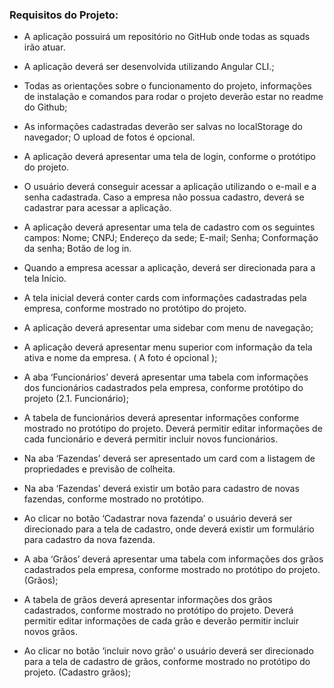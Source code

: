 ### Requisitos do Projeto:


 - A aplicação possuirá um repositório no GitHub onde todas as squads irão atuar.

 - A aplicação deverá ser desenvolvida utilizando Angular CLI.;

 - Todas as orientações sobre o funcionamento do projeto, informações de instalação e comandos para rodar o projeto deverão estar no readme do Github;

 - As informações cadastradas deverão ser salvas no localStorage do navegador;
O upload de fotos é opcional.

 - A aplicação deverá apresentar uma tela de login, conforme o protótipo do projeto.

 - O usuário deverá conseguir acessar a aplicação utilizando o e-mail e a senha cadastrada.
Caso a empresa não possua cadastro, deverá se cadastrar para acessar a aplicação.

 - A aplicação deverá apresentar uma tela de cadastro com os seguintes campos:
Nome;
CNPJ;
Endereço da sede;
E-mail;
Senha;
Conformação da senha;
Botão de log in. 

 - Quando a empresa acessar a aplicação, deverá ser direcionada para a tela Início.

 - A tela inicial deverá conter cards com informações cadastradas pela empresa, conforme mostrado no protótipo do projeto.

 - A aplicação deverá apresentar uma sidebar com menu de navegação;

 - A aplicação deverá apresentar menu superior com informação da tela ativa e nome da empresa. ( A foto é opcional );

 - A aba ‘Funcionários’ deverá apresentar uma tabela com informações dos funcionários cadastrados pela empresa, conforme protótipo do projeto (2.1. Funcionário);

 - A tabela de funcionários deverá apresentar informações conforme mostrado no protótipo do projeto. Deverá permitir editar informações de cada funcionário e deverá permitir incluir novos funcionários.

 - Na aba ‘Fazendas’ deverá ser apresentado um card com a listagem de propriedades e previsão de colheita.

 - Na aba ‘Fazendas’ deverá existir um botão para cadastro de novas fazendas, conforme mostrado no protótipo.

 - Ao clicar no botão ‘Cadastrar nova fazenda’ o usuário deverá ser direcionado para a tela de cadastro, onde deverá existir um formulário para cadastro da nova fazenda.

 - A aba ‘Grãos’ deverá apresentar uma tabela com informações dos grãos cadastrados pela empresa, conforme mostrado no protótipo do projeto. (Grãos);

 - A tabela de grãos deverá apresentar informações dos grãos cadastrados, conforme mostrado no protótipo do projeto. Deverá permitir editar informações de cada grão e deverão permitir incluir novos grãos.

 - Ao clicar no botão ‘incluir novo grão’ o usuário deverá ser direcionado para a tela de cadastro de grãos, conforme mostrado no protótipo do projeto. (Cadastro grãos);